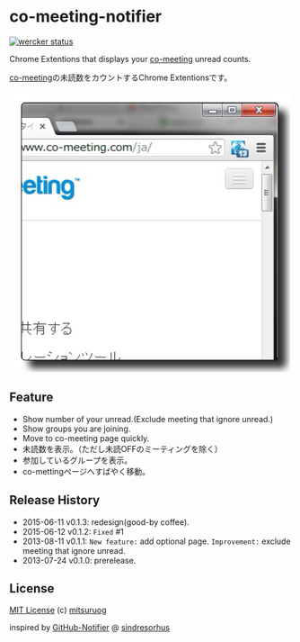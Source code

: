 co-meeting-notifier
===================
[![wercker status](https://app.wercker.com/status/d11e659f96f7f08fa9e04d41e264f810/m/master "wercker status")](https://app.wercker.com/project/bykey/d11e659f96f7f08fa9e04d41e264f810)

Chrome Extentions that displays your [co-meeting](http://www.co-meeting.com/) unread counts.

[co-meeting](http://www.co-meeting.com/)の未読数をカウントするChrome Extentionsです。

![screenshot](https://github.com/mitsuruog/co-meeting-notifier/raw/master/screenshot.png)

## Feature

* Show number of your unread.(Exclude meeting that ignore unread.)
* Show groups you are joining.
* Move to co-meeting page quickly.
* 未読数を表示。（ただし未読OFFのミーティングを除く）
* 参加しているグループを表示。
* co-mettingページへすばやく移動。

## Release History

* 2015-06-11  v0.1.3: redesign(good-by coffee).
* 2015-06-12  v0.1.2: `Fixed` #1
* 2013-08-11  v0.1.1: `New feature:` add optional page. `Improvement:` exclude meeting that ignore unread.
* 2013-07-24  v0.1.0: prerelease.

## License

[MIT License](http://ja.wikipedia.org/wiki/MIT_License)
(c) [mitsuruog](https://github.com/mitsuruog)

inspired by [GitHub-Notifier](https://github.com/sindresorhus/GitHub-Notifier) @ [sindresorhus](http://sindresorhus.com)
